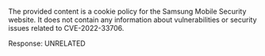 The provided content is a cookie policy for the Samsung Mobile Security website. It does not contain any information about vulnerabilities or security issues related to CVE-2022-33706.

Response: UNRELATED